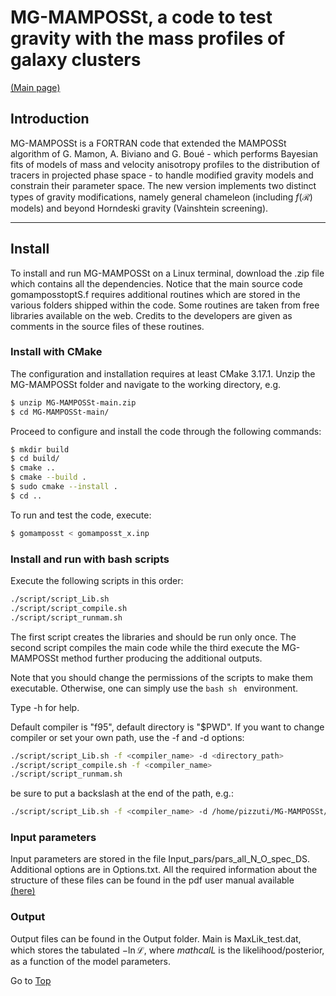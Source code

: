 <a name="top"></a>

# MG-MAMPOSSt, a code to test gravity with the mass profiles of galaxy clusters 

[(Main page)](https://github.com/Pizzuti92/MG-MAMPOSSt)

## Introduction

MG-MAMPOSSt is a FORTRAN code that extended the MAMPOSSt algorithm of G. Mamon, A. Biviano and G. Boué - 
which performs Bayesian fits of models of mass and velocity anisotropy profiles to the distribution of tracers in projected phase space -
to handle modified gravity models and constrain their parameter space. The new version implements two distinct types of gravity modifications, 
namely general chameleon (including $f(\mathcal{R})$ models) and beyond Horndeski gravity (Vainshtein screening).


---

## Install

To install and run MG-MAMPOSSt on a Linux terminal, download the .zip file which contains all the dependencies. Notice that the main source code gomamposstoptS.f requires additional routines which are stored in the various folders shipped within the code. Some routines are taken from free libraries available on the web. Credits to the developers are given as comments in the source files of these routines.

### Install with CMake

The configuration and installation requires at least CMake 3.17.1.  Unzip the MG-MAMPOSSt folder and navigate to the working directory, e.g.
```bash
$ unzip MG-MAMPOSSt-main.zip
$ cd MG-MAMPOSSt-main/
```
Proceed to configure and install the code through the following commands:
```bash
$ mkdir build
$ cd build/
$ cmake ..
$ cmake --build .
$ sudo cmake --install .
$ cd ..
```
To run and test the code, execute:
```bash
$ gomamposst < gomamposst_x.inp
```

### Install and run with bash scripts

Execute the following scripts in this order:
```bash
./script/script_Lib.sh 
./script/script_compile.sh
./script/script_runmam.sh  
```
The first script creates the libraries and should be run only once. The second script compiles the main code while the third execute the MG-MAMPOSSt method further producing the additional outputs.

Note that you should change the permissions of the scripts to make them executable. Otherwise, one can simply use the ```bash sh ``` environment.

Type -h for help.

Default compiler is "f95", default directory is "$PWD". If you want to change compiler or set your own path, use the -f and -d options:
```bash
./script/script_Lib.sh -f <compiler_name> -d <directory_path> 
./script/script_compile.sh -f <compiler_name> 
./script/script_runmam.sh  
```

be sure to put a backslash at the end of the path, e.g.:
```bash
./script/script_Lib.sh -f <compiler_name> -d /home/pizzuti/MG-MAMPOSSt/
```

### Input parameters
Input parameters are stored in the file Input_pars/pars_all_N_O_spec_DS.
Additional options are in Options.txt.
All the required information about the structure of these files can be found in the pdf user manual available  
[(here)](https://arxiv.org/abs/2201.07194)

### Output
Output files can be found in the Output folder. Main is MaxLik_test.dat, 
which stores the tabulated $-\ln\mathcal{L}$, where $mathcal{L}$ is the 
likelihood/posterior, as a function of the model parameters.



Go to [Top](#top)

